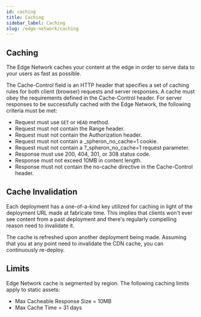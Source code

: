 ```yaml
---
id: caching
title: Caching
sidebar_label: Caching
slug: /edge-network/caching
---
```

## Caching 

The Edge Network caches your content at the edge in order to serve data to your users as fast as possible.

The Cache-Control field is an HTTP header that specifies a set of caching rules for both client (browser) requests and server responses. A cache must obey the requirements defined in the Cache-Control header. For server responses to be successfully cached with the Edge Network, the following criteria must be met:


- Request must use  <code>GET</code> or <code>HEAD</code> method.
- Request must not contain the Range header.
- Request must not contain the Authorization header.
- Request must not contain a _spheron_no_cache=1 cookie.
- Request must not contain a ?_spheron_no_cache=1 request parameter.
- Response must use 200, 404, 301, or 308 status code.
- Response must not exceed 10MB in content length.
- Response must not contain the no-cache directive in the Cache-Control header.


## Cache Invalidation


Each deployment has a one-of-a-kind key utilized for caching in light of the deployment URL made at fabricate time. This implies that clients won't ever see content from a past deployment and there's regularly compelling reason need to invalidate it.

The cache is refreshed upon another deployment being made. Assuming that you at any point need to invalidate the CDN cache, you can continuously re-deploy.


## Limits

Edge Network cache is segmented by region. The following caching limits apply to static assets:

- Max Cacheable Response Size = 10MB
- Max Cache Time = 31 days